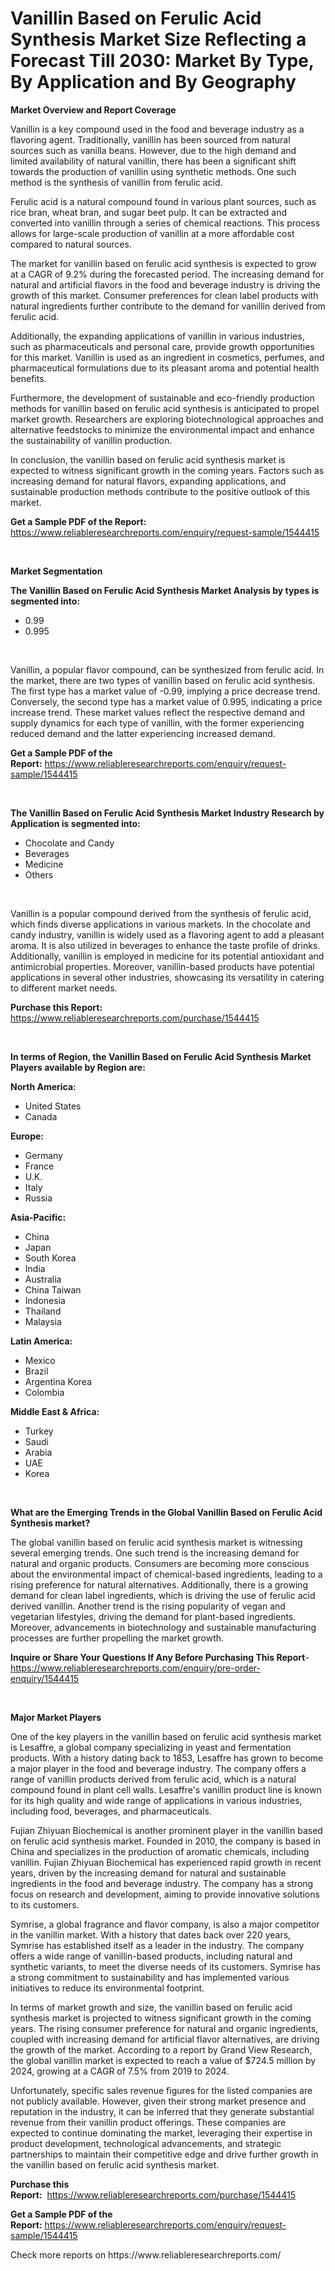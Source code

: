 <p><h1>Vanillin Based on Ferulic Acid Synthesis Market Size Reflecting a Forecast Till 2030: Market By Type, By Application and By Geography</h1></p><p><strong>Market Overview and Report Coverage</strong></p>
<p><p>Vanillin is a key compound used in the food and beverage industry as a flavoring agent. Traditionally, vanillin has been sourced from natural sources such as vanilla beans. However, due to the high demand and limited availability of natural vanillin, there has been a significant shift towards the production of vanillin using synthetic methods. One such method is the synthesis of vanillin from ferulic acid.</p><p>Ferulic acid is a natural compound found in various plant sources, such as rice bran, wheat bran, and sugar beet pulp. It can be extracted and converted into vanillin through a series of chemical reactions. This process allows for large-scale production of vanillin at a more affordable cost compared to natural sources.</p><p>The market for vanillin based on ferulic acid synthesis is expected to grow at a CAGR of 9.2% during the forecasted period. The increasing demand for natural and artificial flavors in the food and beverage industry is driving the growth of this market. Consumer preferences for clean label products with natural ingredients further contribute to the demand for vanillin derived from ferulic acid.</p><p>Additionally, the expanding applications of vanillin in various industries, such as pharmaceuticals and personal care, provide growth opportunities for this market. Vanillin is used as an ingredient in cosmetics, perfumes, and pharmaceutical formulations due to its pleasant aroma and potential health benefits.</p><p>Furthermore, the development of sustainable and eco-friendly production methods for vanillin based on ferulic acid synthesis is anticipated to propel market growth. Researchers are exploring biotechnological approaches and alternative feedstocks to minimize the environmental impact and enhance the sustainability of vanillin production.</p><p>In conclusion, the vanillin based on ferulic acid synthesis market is expected to witness significant growth in the coming years. Factors such as increasing demand for natural flavors, expanding applications, and sustainable production methods contribute to the positive outlook of this market.</p></p>
<p><strong>Get a Sample PDF of the Report:</strong> <a href="https://www.reliableresearchreports.com/enquiry/request-sample/1544415">https://www.reliableresearchreports.com/enquiry/request-sample/1544415</a></p>
<p>&nbsp;</p>
<p><strong>Market Segmentation</strong></p>
<p><strong>The Vanillin Based on Ferulic Acid Synthesis Market Analysis by types is segmented into:</strong></p>
<p><ul><li>0.99</li><li>0.995</li></ul></p>
<p>&nbsp;</p>
<p><p>Vanillin, a popular flavor compound, can be synthesized from ferulic acid. In the market, there are two types of vanillin based on ferulic acid synthesis. The first type has a market value of -0.99, implying a price decrease trend. Conversely, the second type has a market value of 0.995, indicating a price increase trend. These market values reflect the respective demand and supply dynamics for each type of vanillin, with the former experiencing reduced demand and the latter experiencing increased demand.</p></p>
<p><strong>Get a Sample PDF of the Report:</strong>&nbsp;<a href="https://www.reliableresearchreports.com/enquiry/request-sample/1544415">https://www.reliableresearchreports.com/enquiry/request-sample/1544415</a></p>
<p>&nbsp;</p>
<p><strong>The Vanillin Based on Ferulic Acid Synthesis Market Industry Research by Application is segmented into:</strong></p>
<p><ul><li>Chocolate and Candy</li><li>Beverages</li><li>Medicine</li><li>Others</li></ul></p>
<p>&nbsp;</p>
<p><p>Vanillin is a popular compound derived from the synthesis of ferulic acid, which finds diverse applications in various markets. In the chocolate and candy industry, vanillin is widely used as a flavoring agent to add a pleasant aroma. It is also utilized in beverages to enhance the taste profile of drinks. Additionally, vanillin is employed in medicine for its potential antioxidant and antimicrobial properties. Moreover, vanillin-based products have potential applications in several other industries, showcasing its versatility in catering to different market needs.</p></p>
<p><strong>Purchase this Report:</strong>&nbsp; <a href="https://www.reliableresearchreports.com/purchase/1544415">https://www.reliableresearchreports.com/purchase/1544415</a></p>
<p>&nbsp;</p>
<p><strong>In terms of Region, the Vanillin Based on Ferulic Acid Synthesis Market Players available by Region are:</strong></p>
<p>
    <p> <strong> North America: </strong>
        <ul>
            <li>United States</li>
            <li>Canada</li>
        </ul>
        </p> 
    <p> <strong> Europe: </strong>
        <ul>
            <li>Germany</li>
            <li>France</li>
            <li>U.K.</li>
            <li>Italy</li>
            <li>Russia</li>
        </ul>
        </p> 
    <p> <strong> Asia-Pacific: </strong>
        <ul>
            <li>China</li>
            <li>Japan</li>
            <li>South Korea</li>
            <li>India</li>
            <li>Australia</li>
            <li>China Taiwan</li>
            <li>Indonesia</li>
            <li>Thailand</li>
            <li>Malaysia</li>
        </ul>
        </p> 
    <p> <strong> Latin America: </strong>
        <ul>
            <li>Mexico</li>
            <li>Brazil</li>
            <li>Argentina Korea</li>
            <li>Colombia</li>
        </ul>
        </p> 
    <p> <strong> Middle East & Africa: </strong>
        <ul>
            <li>Turkey</li>
            <li>Saudi</li>
            <li>Arabia</li>
            <li>UAE</li>
            <li>Korea</li>
        </ul>
    </p>
    </p>
<p>&nbsp;</p>
<p><strong>What are the Emerging Trends in the Global Vanillin Based on Ferulic Acid Synthesis market?</strong></p>
<p><p>The global vanillin based on ferulic acid synthesis market is witnessing several emerging trends. One such trend is the increasing demand for natural and organic products. Consumers are becoming more conscious about the environmental impact of chemical-based ingredients, leading to a rising preference for natural alternatives. Additionally, there is a growing demand for clean label ingredients, which is driving the use of ferulic acid derived vanillin. Another trend is the rising popularity of vegan and vegetarian lifestyles, driving the demand for plant-based ingredients. Moreover, advancements in biotechnology and sustainable manufacturing processes are further propelling the market growth.</p></p>
<p><strong>Inquire or Share Your Questions If Any Before Purchasing This Report</strong>- <a href="https://www.reliableresearchreports.com/enquiry/pre-order-enquiry/1544415">https://www.reliableresearchreports.com/enquiry/pre-order-enquiry/1544415</a></p>
<p>&nbsp;</p>
<p><strong>Major Market Players</strong></p>
<p><p>One of the key players in the vanillin based on ferulic acid synthesis market is Lesaffre, a global company specializing in yeast and fermentation products. With a history dating back to 1853, Lesaffre has grown to become a major player in the food and beverage industry. The company offers a range of vanillin products derived from ferulic acid, which is a natural compound found in plant cell walls. Lesaffre's vanillin product line is known for its high quality and wide range of applications in various industries, including food, beverages, and pharmaceuticals.</p><p>Fujian Zhiyuan Biochemical is another prominent player in the vanillin based on ferulic acid synthesis market. Founded in 2010, the company is based in China and specializes in the production of aromatic chemicals, including vanillin. Fujian Zhiyuan Biochemical has experienced rapid growth in recent years, driven by the increasing demand for natural and sustainable ingredients in the food and beverage industry. The company has a strong focus on research and development, aiming to provide innovative solutions to its customers.</p><p>Symrise, a global fragrance and flavor company, is also a major competitor in the vanillin market. With a history that dates back over 220 years, Symrise has established itself as a leader in the industry. The company offers a wide range of vanillin-based products, including natural and synthetic variants, to meet the diverse needs of its customers. Symrise has a strong commitment to sustainability and has implemented various initiatives to reduce its environmental footprint.</p><p>In terms of market growth and size, the vanillin based on ferulic acid synthesis market is projected to witness significant growth in the coming years. The rising consumer preference for natural and organic ingredients, coupled with increasing demand for artificial flavor alternatives, are driving the growth of the market. According to a report by Grand View Research, the global vanillin market is expected to reach a value of $724.5 million by 2024, growing at a CAGR of 7.5% from 2019 to 2024.</p><p>Unfortunately, specific sales revenue figures for the listed companies are not publicly available. However, given their strong market presence and reputation in the industry, it can be inferred that they generate substantial revenue from their vanillin product offerings. These companies are expected to continue dominating the market, leveraging their expertise in product development, technological advancements, and strategic partnerships to maintain their competitive edge and drive further growth in the vanillin based on ferulic acid synthesis market.</p></p>
<p><strong>Purchase this Report:</strong>&nbsp;&nbsp;<a href="https://www.reliableresearchreports.com/purchase/1544415">https://www.reliableresearchreports.com/purchase/1544415</a></p>
<p></p>
<p><strong>Get a Sample PDF of the Report:</strong>&nbsp;<a href="https://www.reliableresearchreports.com/enquiry/request-sample/1544415">https://www.reliableresearchreports.com/enquiry/request-sample/1544415</a></p>
<p>Check more reports on https://www.reliableresearchreports.com/</p>